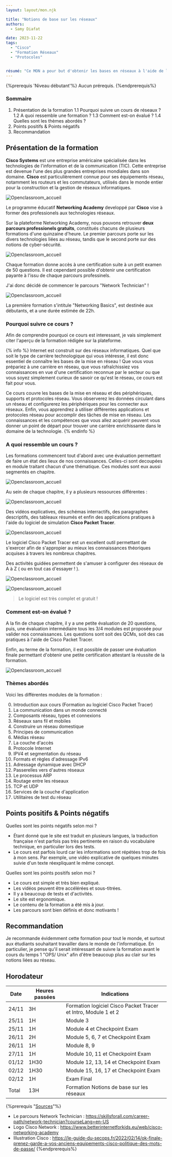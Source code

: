 ```yaml
---
layout: layout/mon.njk

title: "Notions de base sur les réseaux"
authors:
  - Samy Diafat

date: 2023-11-22
tags: 
  - "Cisco"
  - "Formation Réseaux"
  - "Protocoles"


résumé: "Ce MON a pour but d'obtenir les bases en réseaux à l'aide de l'une des formations développées par l'entreprise Cisco sur la plateforme Networking Academy. "
---
```

{%prerequis 'Niveau débutant'%} 
Aucun prérequis.
{%endprerequis%}

### Sommaire 
1. Présentation de la formation
1.1 Pourquoi suivre un cours de réseaux  ? 
1.2 A quoi ressemble une formation  ? 
1.3 Comment est-on évalué ?
1.4 Quelles sont les thèmes abordés ?
2. Points positifs & Points négatifs
3. Recommandation
  
## Présentation de la formation





**Cisco Systems** est une entreprise américaine spécialisée dans les technologies de l'information et de la communication (TIC).
Cette entreprise est devenue l'une des plus grandes entreprises mondiales dans son domaine.
**Cisco** est particulièrement connue pour ses équipements réseau, notamment les routeurs et les commutateurs, utilisés dans le monde entier pour la construction et la gestion de réseaux informatiques.


![Openclassroom_accueil](./cisconetwork.jpg)

Le programme éducatif **Networking Academy** developpé par **Cisco** vise à former des professionels aux technologies réseaux.

Sur la plateforme Networking Academy, nous pouvons retrouver **deux parcours professionels gratuits**, constitués chacuns de plusieurs formations d'une quinzaine d'heure. Le premier parcours porte sur les divers technologies liées au réseau, tandis que le second porte sur des notions de cyber-sécurité.



![Openclassroom_accueil](./careerpath.png)


Chaque formation donne accès à une certification suite à un petit examen de 50 questions. Il est cependant possible d'obtenir une certification payante à l'issu de chaque parcours professinels.

J'ai donc décidé de commencer le parcours "Network Technician" ! 

![Openclassroom_accueil](./networkpath.png)

La première formation s'intitule "Networking Basics", est destinée aux débutants, et a une durée estimée de 22h.

### Pourquoi suivre ce cours ? 


Afin de comprendre pourquoi ce cours est interessant, je vais simplement citer l'aperçu de la formation rédigée sur la plateforme.


{% info %}
Internet est construit sur des réseaux informatiques. Quel que soit le type de carrière technologique qui vous intéresse, il est donc essentiel de connaître les bases de la mise en réseau ! Que vous vous prépariez à une carrière en réseau, que vous rafraîchissiez vos connaissances en vue d'une certification reconnue par le secteur ou que vous soyez simplement curieux de savoir ce qu'est le réseau, ce cours est fait pour vous.

Ce cours couvre les bases de la mise en réseau et des périphériques, supports et protocoles réseau. Vous observerez les données circulant dans un réseau et configurerez les périphériques pour les connecter aux réseaux. Enfin, vous apprendrez à utiliser différentes applications et protocoles réseau pour accomplir des tâches de mise en réseau. Les connaissances et les compétences que vous allez acquérir peuvent vous donner un point de départ pour trouver une carrière enrichissante dans le domaine de la technologie.
{% endinfo %}




### A quoi ressemble un cours ? 



Les formations commencent tout d'abord avec une évaluation permettant de faire un état des lieux de nos connaissances.
Celles-ci sont  decoupées en module traitant chacun d'une thématique.
 Ces modules sont eux aussi segmentés en chapitre.

 ![Openclassroom_accueil](./exemplemodule1.png)
 
 Au sein de chaque chapitre, il y a plusieurs ressources différentes : 

 ![Openclassroom_accueil](./exemplechapitre.png)

Des vidéos explicatives, des schémas interractifs, des paragraphes descriptifs, des tableaux résumés et enfin des applications pratiques à l'aide du logiciel de simulation **Cisco Packet Tracer**.

 ![Openclassroom_accueil](./logociscopacket.png)



Le logiciel Cisco Packet Tracer est un excellent outil permettant de s'exercer afin de s'appropier au mieux les connaissances théoriques acquises à travers les nombreux chapitres.

Des activités guidées permettent de s'amuser à configurer des réseaux de A à Z ( ou en tout cas d'essayer ! ).

 ![Openclassroom_accueil](./packetracer1.png)


 ![Openclassroom_accueil](./packetracer2.png)

>Le logiciel est très complet et gratuit ! 
### Comment est-on évalué ?


A la fin de chaque chapitre, il y a une petite évaluation de 20 questions, puis, une évaluation intermédiaire tous les 3/4 modules est proposée pour valider nos connaissances. Les questions sont soit des QCMs, soit des cas pratiques à l'aide de Cisco Packet Tracer.

Enfin, au terme de la formation, il est possible de passer une évaluation finale permettant d'obtenir une petite certification attestant la réussite de la formation.

![Openclassroom_accueil](./certif.png)

### Thèmes abordés

Voici les différentes modules de la formation :

0. Introduction aux cours (Formation au logiciel Cisco Packet Tracer)
1. La communication dans un monde connecté
2. Composants réseau, types et connexions
3. Réseaux sans fil et mobiles
4. Construire un réseau domestique
5. Principes de communication
6. Médias réseau
7. La couche d'accès
8. Protocole Internet
9. IPV4 et segmentation du réseau
10. Formats et règles d'adressage IPv6
11. Adressage dynamique avec DHCP
12. Passerelles vers d'autres réseaux
13. Le processus ARP
14. Routage entre les réseaux
15. TCP et UDP
16. Services de la couche d'application
17. Utilitaires de test du réseau

## Points positifs & Points négatifs

Quelles sont les points négatifs selon moi ?

- Étant donné que le site est traduit en plusieurs langues, la traduction française n'est parfois pas très pertinente en raison du vocabulaire technique, en particulier lors des tests. 
- Le cours est parfois lourd car les informations sont répétées trop de fois à mon sens. Par exemple, une vidéo explicative de quelques minutes suivie d'un texte réexpliquant le même concept.

Quelles sont les points positifs selon moi ?

- Le cours est simple et très bien expliqué.
- Les vidéos peuvent être accélérées et sous-titrées.
- Il y a beaucoup de tests et d'activités.
- Le site est ergonomique.
- Le contenu de la formation a été mis à jour. 
- Les parcours sont bien définis et donc  motivants !









##  Recommandation

Je recommande évidemment cette formation pour tout le monde, et surtout aux étudiants souhaitant travailler dans le monde de l'informatique.
En particulier, je pense qu'il serait intéressant de suivre la formation avant le cours du temps 1 "OPS/ Unix" afin d'être beaucoup plus au clair sur les notions liées au réseau. 



## Horodateur
| Date | Heures passées | Indications | 
| -------- | -------- |-------- |
| 24/11 | 3H  | Formation logiciel Cisco Packet Tracer et Intro, Module 1 et 2|
| 25/11 | 1H  | Module 3|
| 25/11 | 1H  | Module 4 et Checkpoint Exam|
| 26/11 | 2H  | Module 5, 6, 7 et Checkpoint Exam|
| 26/11 | 1H  | Module 8, 9|
| 27/11 | 1H  | Module 10, 11 et Checkpoint Exam|
| 01/12 | 1H30  | Module 12, 13, 14 et Checkpoint Exam|
| 02/12 | 1H30  | Module 15, 16, 17 et Checkpoint Exam|
| 02/12 | 1H  | Exam Final|
| Total | 13H  | Formation Notions de base sur les réseaux|


{%prerequis "<u>Sources</u>"%} 
- Le parcours Network Technician : https://skillsforall.com/career-path/network-technician?courseLang=en-US
- Logo Cisco Network : https://www.betterinternetforkids.eu/web/cisco-networking-academy
- Illustration Cisco : https://le-guide-du-secops.fr/2022/02/14/ok-finale-prenez-garde-a-vos-anciens-equipements-cisco-politique-des-mots-de-passe/
{%endprerequis%} 
